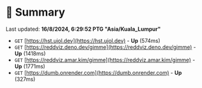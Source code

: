 # 📖 Summary
Last updated: **16/8/2024, 6:29:52 PTG "Asia/Kuala_Lumpur"**

- `GET` [https://hst.ujol.dev](https://hst.ujol.dev) - **Up** (574ms)
- `GET` [https://reddviz.deno.dev/gimme](https://reddviz.deno.dev/gimme) - **Up** (1418ms)
- `GET` [https://reddviz.amar.kim/gimme](https://reddviz.amar.kim/gimme) - **Up** (1771ms)
- `GET` [https://dumb.onrender.com](https://dumb.onrender.com) - **Up** (327ms)
